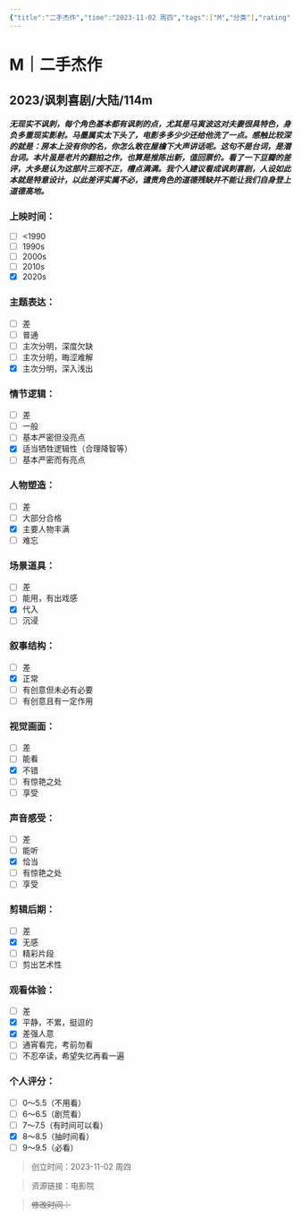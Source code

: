 ```yaml
---
{"title":"二手杰作","time":"2023-11-02 周四","tags":["M","分类"],"rating":"8.5","dg-publish":true,"permalink":"/300 评价/M电影/新近看过/二手杰作/","dgPassFrontmatter":true,"created":"2024-01-25T18:45:04.000+08:00","updated":"2024-01-25T18:45:04.000+08:00"}
---
```



# M｜二手杰作
## 2023/讽刺喜剧/大陆/114m
***无现实不讽刺，每个角色基本都有讽刺的点，尤其是马寅波这对夫妻很具特色，身负多重现实影射。马墨属实太下头了，电影多多少少还给他洗了一点。感触比较深的就是：房本上没有你的名，你怎么敢在屋檐下大声讲话呢。这句不是台词，是潜台词。本片虽是老片的翻拍之作，也算是推陈出新，值回票价。看了一下豆瓣的差评，大多是认为这部片三观不正，槽点满满。我个人建议看成讽刺喜剧，人设如此本就是特意设计，以此差评实属不必，谴责角色的道德残缺并不能让我们自身登上道德高地。***
### 上映时间：
- [ ] <1990
- [ ] 1990s
- [ ] 2000s
- [ ] 2010s
- [x] 2020s
### 主题表达：
- [ ] 差
- [ ] 普通
- [ ] 主次分明，深度欠缺
- [ ] 主次分明，晦涩难解
- [x] 主次分明，深入浅出
### 情节逻辑：
- [ ] 差
- [ ] 一般
- [ ] 基本严密但没亮点
- [x] 适当牺牲逻辑性（合理降智等）
- [ ] 基本严密而有亮点
### 人物塑造：
- [ ] 差
- [ ] 大部分合格
- [x] 主要人物丰满
- [ ] 难忘
### 场景道具：
- [ ] 差
- [ ] 能用，有出戏感
- [x] 代入
- [ ] 沉浸
### 叙事结构：
- [ ] 差
- [x] 正常
- [ ] 有创意但未必有必要
- [ ] 有创意且有一定作用
### 视觉画面：
- [ ] 差
- [ ] 能看
- [x] 不错
- [ ] 有惊艳之处
- [ ] 享受
### 声音感受：
- [ ] 差
- [ ] 能听
- [x] 恰当
- [ ] 有惊艳之处
- [ ] 享受
### 剪辑后期：
- [ ] 差
- [x] 无感
- [ ] 精彩片段
- [ ] 剪出艺术性
### 观看体验：
- [ ] 差
- [x] 平静，不累，挺逗的
- [x] 差强人意
- [ ] 通宵看完，考前勿看
- [ ] 不忍卒读，希望失忆再看一遍
### 个人评分：
- [ ] 0～5.5（不用看）
- [ ] 6～6.5（剧荒看）
- [ ] 7～7.5（有时间可以看）
- [x] 8～8.5（抽时间看）
- [ ] 9～9.5（必看）

>创立时间：2023-11-02 周四

>资源链接：电影院

>~~修改时间：~~



